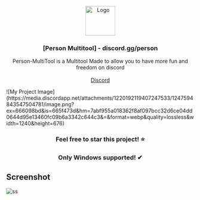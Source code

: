 <p align="center">
  <a href="https://github.com/VatosV2/Nexus-MultiTool">
    <img src="https://cdn.discordapp.com/attachments/1209895707675205653/1209919950689411092/RmDJt7xVhNFTA6yvy3EWfsTbki45EeI67K93h75F_1.png?" alt="Logo" width="80" height="80">
  </a>

  <h3 align="center">[Person Multitool] - discord.gg/person</h3>

  <p align="center">
    Person-MultiTool is a Multitool Made to allow you to have more fun and freedom on discord
    <br/>
    <br/>
    <a href="https://discord.gg/person">Discord</a>
  </p>
</p>
![My Project Image](https://media.discordapp.net/attachments/1220192119407247533/1247594843547504781/image.png?ex=666098bd&is=665f473d&hm=7abf955a018362f8af097bcc32d6ce04dd0644d95e13460fc09b6a3342c644c3&=&format=webp&quality=lossless&width=1240&height=676)
<h3 align="center";">Feel free to star this project! ⭐</h3>
<h3 align="center";">Only Windows supported! ✔</h3>


## Screenshot
![ss](https://media.discordapp.net/attachments/1220192119407247533/1247594843547504781/image.png?ex=666098bd&is=665f473d&hm=7abf955a018362f8af097bcc32d6ce04dd0644d95e13460fc09b6a3342c644c3&=&format=webp&quality=lossless&width=1240&height=676)
